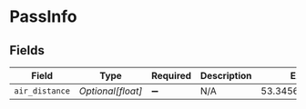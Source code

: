 # PassInfo


## Fields

| Field              | Type               | Required           | Description        | Example            |
| ------------------ | ------------------ | ------------------ | ------------------ | ------------------ |
| `air_distance`     | *Optional[float]*  | :heavy_minus_sign: | N/A                | 53.34561369034946  |